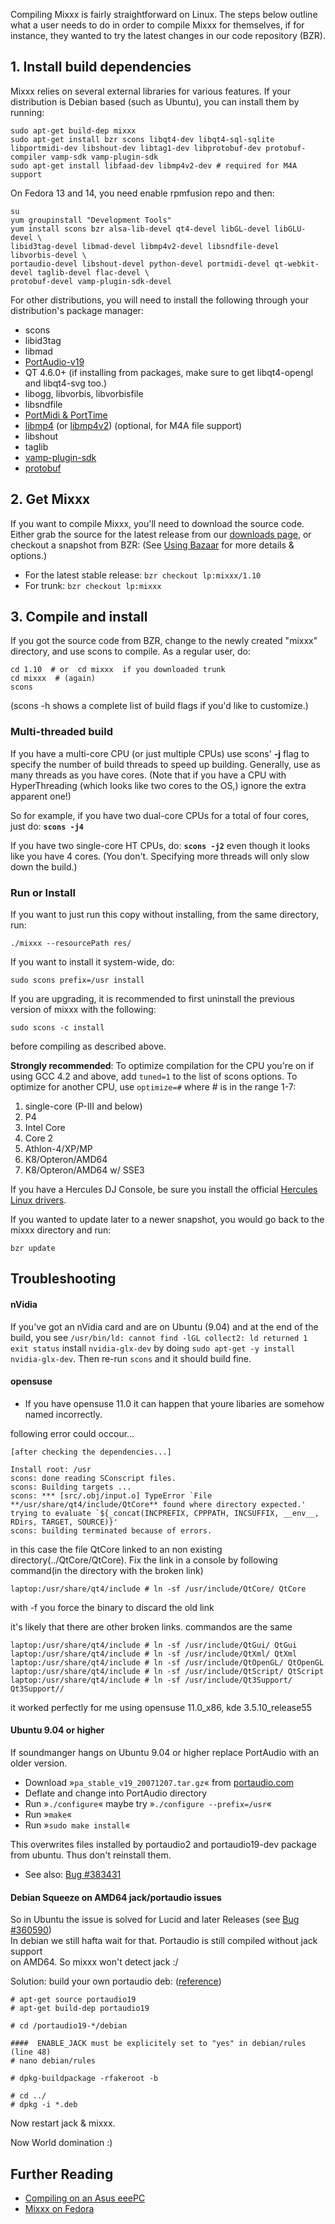 Compiling Mixxx is fairly straightforward on Linux. The steps below
outline what a user needs to do in order to compile Mixxx for
themselves, if for instance, they wanted to try the latest changes in
our code repository (BZR).

## 1\. Install build dependencies

Mixxx relies on several external libraries for various features. If your
distribution is Debian based (such as Ubuntu), you can install them by
running:

    sudo apt-get build-dep mixxx 
    sudo apt-get install bzr scons libqt4-dev libqt4-sql-sqlite libportmidi-dev libshout-dev libtag1-dev libprotobuf-dev protobuf-compiler vamp-sdk vamp-plugin-sdk
    sudo apt-get install libfaad-dev libmp4v2-dev # required for M4A support

On Fedora 13 and 14, you need enable rpmfusion repo and then:

    su
    yum groupinstall "Development Tools"
    yum install scons bzr alsa-lib-devel qt4-devel libGL-devel libGLU-devel \
    libid3tag-devel libmad-devel libmp4v2-devel libsndfile-devel libvorbis-devel \
    portaudio-devel libshout-devel python-devel portmidi-devel qt-webkit-devel taglib-devel flac-devel \
    protobuf-devel vamp-plugin-sdk-devel

For other distributions, you will need to install the following through
your distribution's package manager:

  - scons
  - libid3tag
  - libmad
  - [PortAudio-v19](http://www.portaudio.com)
  - QT 4.6.0+ (if installing from packages, make sure to get
    libqt4-opengl and libqt4-svg too.)
  - libogg, libvorbis, libvorbisfile
  - libsndfile
  - [PortMidi & PortTime](http://portmedia.sourceforge.net/portmidi)
  - [libmp4](http://www.mpeg4ip.net/) (or
    [libmp4v2](http://code.google.com/p/mp4v2/)) (optional, for M4A file
    support)
  - libshout 
  - taglib
  - [vamp-plugin-sdk](http://www.vamp-plugins.org/develop.html)
  - [protobuf](http://code.google.com/p/protobuf/) 

## 2\. Get Mixxx

If you want to compile Mixxx, you'll need to download the source code.
Either grab the source for the latest release from our [downloads
page](http://www.mixxx.org/download.php), or checkout a snapshot from
BZR: (See [Using Bazaar](Using%20Bazaar) for more details & options.)

  - For the latest stable release: `bzr checkout lp:mixxx/1.10`
  - For trunk: `bzr checkout lp:mixxx`

## 3\. Compile and install

If you got the source code from BZR, change to the newly created "mixxx"
directory, and use scons to compile. As a regular user, do:

    cd 1.10  # or  cd mixxx  if you downloaded trunk
    cd mixxx  # (again)
    scons

(scons -h shows a complete list of build flags if you'd like to
customize.)

### Multi-threaded build

If you have a multi-core CPU (or just multiple CPUs) use scons' **-j**
flag to specify the number of build threads to speed up building.
Generally, use as many threads as you have cores. (Note that if you have
a CPU with HyperThreading (which looks like two cores to the OS,) ignore
the extra apparent one\!)

So for example, if you have two dual-core CPUs for a total of four
cores, just do: **`scons -j4`**

If you have two single-core HT CPUs, do: **`scons -j2`** even though it
looks like you have 4 cores. (You don't. Specifying more threads will
only slow down the build.)

### Run or Install

If you want to just run this copy without installing, from the same
directory, run:

    ./mixxx --resourcePath res/

If you want to install it system-wide, do:

    sudo scons prefix=/usr install

If you are upgrading, it is recommended to first uninstall the previous
version of mixxx with the following:

    sudo scons -c install

before compiling as described above.

**Strongly recommended**: To optimize compilation for the CPU you're on
if using GCC 4.2 and above, add `tuned=1` to the list of scons options.
To optimize for another CPU, use `optimize=#` where \# is in the range
1-7:

1.  single-core (P-III and below)
2.  P4
3.  Intel Core
4.  Core 2
5.  Athlon-4/XP/MP
6.  K8/Opteron/AMD64
7.  K8/Opteron/AMD64 w/ SSE3

If you have a Hercules DJ Console, be sure you install the official
[Hercules Linux
drivers](http://ts.hercules.com/eng/index.php?pg=view_files&gid=2&fid=28&pid=215&cid=1#section1).

If you wanted to update later to a newer snapshot, you would go back to
the mixxx directory and run:

    bzr update

## Troubleshooting

#### nVidia

If you've got an nVidia card and are on Ubuntu (9.04) and at the end of
the build, you see `/usr/bin/ld: cannot find -lGL
collect2: ld returned 1 exit status` install `nvidia-glx-dev` by doing
`sudo apt-get -y install nvidia-glx-dev`. Then re-run `scons` and it
should build fine.

#### opensuse

  - If you have opensuse 11.0 it can happen that youre libaries are
    somehow named incorrectly. 

following error could occour...

    [after checking the dependencies...]
    
    Install root: /usr
    scons: done reading SConscript files.
    scons: Building targets ...
    scons: *** [src/.obj/input.o] TypeError `File **/usr/share/qt4/include/QtCore** found where directory expected.' 
    trying to evaluate `${_concat(INCPREFIX, CPPPATH, INCSUFFIX, __env__, RDirs, TARGET, SOURCE)}'
    scons: building terminated because of errors.

in this case the file QtCore linked to an non existing
directory(../QtCore/QtCore). Fix the link in a console by following
command(in the directory with the broken link)

    laptop:/usr/share/qt4/include # ln -sf /usr/include/QtCore/ QtCore

with -f you force the binary to discard the old link

it's likely that there are other broken links. commandos are the same

    laptop:/usr/share/qt4/include # ln -sf /usr/include/QtGui/ QtGui
    laptop:/usr/share/qt4/include # ln -sf /usr/include/QtXml/ QtXml
    laptop:/usr/share/qt4/include # ln -sf /usr/include/QtOpenGL/ QtOpenGL 
    laptop:/usr/share/qt4/include # ln -sf /usr/include/QtScript/ QtScript 
    laptop:/usr/share/qt4/include # ln -sf /usr/include/Qt3Support/ Qt3Support//

it worked perfectly for me using opensuse 11.0\_x86, kde
3.5.10\_release55

#### Ubuntu 9.04 or higher

If soundmanger hangs on Ubuntu 9.04 or higher replace PortAudio with an
older version.

  - Download »`pa_stable_v19_20071207.tar.gz`« from
    [portaudio.com](http://www.portaudio.com/download.html)
  - Deflate and change into PortAudio directory
  - Run »`./configure`« maybe try »`./configure --prefix=/usr`«
  - Run »`make`«
  - Run »`sudo make install`«

This overwrites files installed by portaudio2 and portaudio19-dev
package from ubuntu. Thus don't reinstall them.

  - See also: [Bug
    \#383431](https://bugs.launchpad.net/ubuntu/+source/portaudio/+bug/383431)

#### Debian Squeeze on AMD64 jack/portaudio issues

So in Ubuntu the issue is solved for Lucid and later Releases (see [Bug
\#360590](https://bugs.launchpad.net/ubuntu/+source/portaudio/+bug/360590))  
In debian we still hafta wait for that. Portaudio is still compiled
without jack support  
on AMD64. So mixxx won't detect jack :/

Solution: build your own portaudio deb:
([reference](http://forkbomb.dadacafe.org/blog/Squeeze_Mixxx_Jack_Portaudio_AMD64/))

    # apt-get source portaudio19  
    # apt-get build-dep portaudio19
    
    # cd /portaudio19-*/debian
    
    ####  ENABLE_JACK must be explicitely set to "yes" in debian/rules (line 48)
    # nano debian/rules
    
    # dpkg-buildpackage -rfakeroot -b
    
    # cd ../
    # dpkg -i *.deb

Now restart jack & mixxx.  
  
Now World domination :)

## Further Reading

  - [Compiling on an Asus eeePC](Compiling%20on%20an%20Asus%20eeePC)
  - [Mixxx on Fedora](Mixxx%20on%20Fedora)
